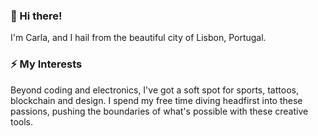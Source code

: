 
###  🌱 Hi there!

I'm Carla, and I hail from the beautiful city of Lisbon, Portugal. 

### ⚡️ My Interests

Beyond coding and electronics, I've got a soft spot for sports, tattoos, blockchain and design. I spend my free time diving headfirst into these passions, pushing the boundaries of what's possible with these creative tools.
